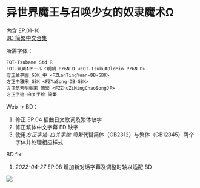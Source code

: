 # 异世界魔王与召唤少女的奴隶魔术Ω

内含 EP.01-10  
[BD 简繁中文合集](https://github.com/Nekomoekissaten-SUB/Nekomoekissaten-Storage/releases/download/subtitles_pkg/Isekaimaou2_BD_zho.7z)

所需字体：
```
FOT-Tsubame Std R
FOT-筑紫Aオールド明朝 Pr6N D <FOT-TsukuAOldMin Pr6N D>
方正兰亭圆_GBK_中 <FZLanTingYuan-DB-GBK>
方正中雅宋_GBK <FZYaSong-DB-GBK>
方正筑紫明朝宋 简繁 <FZZhuZiMingChaoSongJF>
方正字迹-白关手绘 简繁
```

Web -> BD：
1. 修正 EP.04 插曲日文歌词及繁体缺字
2. 修正繁体中文字幕 ED 缺字
3. 使用*方正字迹-白关手绘 简繁*代替简体（GB2312）与繁体（GB12345）两个字体并处理相应样式

BD fix:
1. *2022-04-27*  EP.08 增加新对话字幕及调整时轴以适配 BD

![](https://nekomoe.pages.dev/images/2021-04/isekaimaou-s2.jpg)